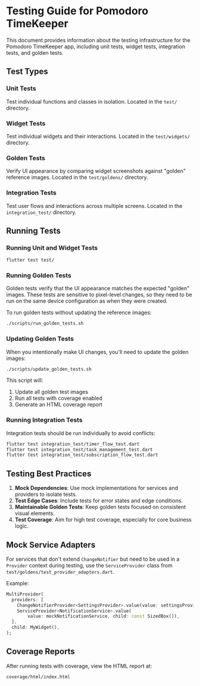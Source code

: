 # Testing Guide for Pomodoro TimeKeeper

This document provides information about the testing infrastructure for the Pomodoro TimeKeeper app, including unit tests, widget tests, integration tests, and golden tests.

## Test Types

### Unit Tests
Test individual functions and classes in isolation. Located in the `test/` directory.

### Widget Tests
Test individual widgets and their interactions. Located in the `test/widgets/` directory.

### Golden Tests
Verify UI appearance by comparing widget screenshots against "golden" reference images. Located in the `test/goldens/` directory.

### Integration Tests
Test user flows and interactions across multiple screens. Located in the `integration_test/` directory.

## Running Tests

### Running Unit and Widget Tests
```bash
flutter test test/
```

### Running Golden Tests
Golden tests verify that the UI appearance matches the expected "golden" images. These tests are sensitive to pixel-level changes, so they need to be run on the same device configuration as when they were created.

To run golden tests without updating the reference images:
```bash
./scripts/run_golden_tests.sh
```

### Updating Golden Tests
When you intentionally make UI changes, you'll need to update the golden images:
```bash
./scripts/update_golden_tests.sh
```

This script will:
1. Update all golden test images
2. Run all tests with coverage enabled
3. Generate an HTML coverage report

### Running Integration Tests
Integration tests should be run individually to avoid conflicts:

```bash
flutter test integration_test/timer_flow_test.dart
flutter test integration_test/task_management_test.dart
flutter test integration_test/subscription_flow_test.dart
```

## Testing Best Practices

1. **Mock Dependencies**: Use mock implementations for services and providers to isolate tests.
2. **Test Edge Cases**: Include tests for error states and edge conditions.
3. **Maintainable Golden Tests**: Keep golden tests focused on consistent visual elements.
4. **Test Coverage**: Aim for high test coverage, especially for core business logic.

## Mock Service Adapters

For services that don't extend `ChangeNotifier` but need to be used in a `Provider` context during testing, use the `ServiceProvider` class from `test/goldens/test_provider_adapters.dart`.

Example:
```dart
MultiProvider(
  providers: [
    ChangeNotifierProvider<SettingsProvider>.value(value: settingsProvider),
    ServiceProvider<NotificationService>.value(
        value: mockNotificationService, child: const SizedBox()),
  ],
  child: MyWidget(),
);
```

## Coverage Reports

After running tests with coverage, view the HTML report at:
```
coverage/html/index.html
``` 